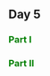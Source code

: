 ## Day 5

<!-- ### <span style="color:red">Part I</span> -->
### <span style="color:green">Part I</span>

<!-- ### <span style="color:red">Part II</span> -->
### <span style="color:green">Part II</span>